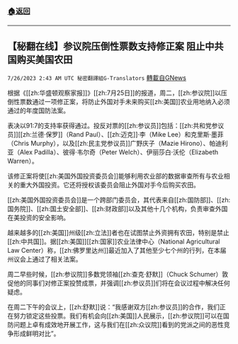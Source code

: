 ###  [:house:返回](README.md)
---


## 【秘翻在线】参议院压倒性票数支持修正案  阻止中共国购买美国农田
`7/26/2023 2:43 AM UTC 秘密翻譯組G-Translators` [轉載自GNews](https://gnews.org/articles/1488061)

根据《[[zh:华盛顿观察家报]]》[[zh:7月25日]]的报道，周二，[[zh:参议院]]以压倒性票数通过一项修正案，将防止外国对手未来购买[[zh:美国]]农业用地纳入必须通过的年度国防法案。

表决以91:7的支持率获得通过。投反对票的[[zh:参议员]]包括：[[zh:共和党参议员]][[zh:兰德·保罗]]（Rand Paul）、[[zh:迈克]]·李（Mike Lee）和克里斯·墨菲（Chris Murphy），以及[[zh:民主党参议员]]广野庆子（Mazie Hirono）、帕迪利亚（Alex Padilla）、彼得·韦尔奇（Peter Welch）、伊丽莎白·沃伦（Elizabeth Warren）。

该修正案将使[[zh:美国外国投资委员会]]能够利用农业部的数据审查所有与农业相关的重大外国投资。它还将授权该委员会阻止外国对手今后购买农田。

[[zh:美国外国投资委员会]]是一个跨部门委员会，其代表来自[[zh:国防部]]、[[zh:国务院]]、[[zh:国土安全部]]、[[zh:财政部]]以及其他十几个机构，负责审查外国在美投资的安全影响。

越来越多的[[zh:美国]]州级[[zh:立法]]者也在试图禁止外资拥有农田，特别是禁止[[zh:中共国]]。据[[zh:美国]][[zh:国家]]农业法律中心（National Agricultural Law Center）称，[[zh:佛罗里达州]]最近加入了其他至少七个州的行列，在本届州议会上通过了相关法案。

周二早些时候，[[zh:参议院]]多数党领袖[[zh:查克·舒默]]（Chuck Schumer）敦促他的同事们对修正案投赞成票，并强调[[zh:参议员]]们将在会议过程中解决任何疑虑。

在周二下午的会议上，[[zh:舒默]]说：“我感谢双方[[zh:参议员]]的合作，我们正在努力锁定这些投票。我们有机会向[[zh:美国]]人民展示，[[zh:参议院]]可以在国防问题上卓有成效地开展工作，这与我们在[[zh:众议院]]看到的党派之间的恶性竞争形成鲜明对比”。
